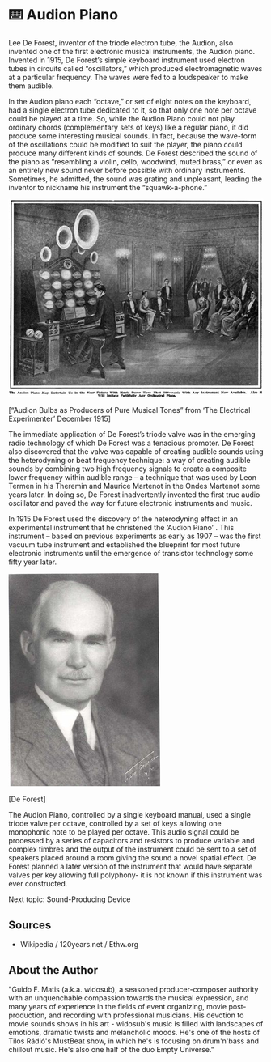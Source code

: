 # ⌨️ Audion Piano

Lee De Forest, inventor of the triode electron tube, the Audion, also invented one of the first electronic musical instruments, the Audion piano. Invented in 1915, De Forest’s simple keyboard instrument used electron tubes in circuits called “oscillators,” which produced electromagnetic waves at a particular frequency. The waves were fed to a loudspeaker to make them audible.

In the Audion piano each “octave,” or set of eight notes on the keyboard, had a single electron tube dedicated to it, so that only one note per octave could be played at a time. So, while the Audion Piano could not play ordinary chords (complementary sets of keys) like a regular piano, it did produce some interesting musical sounds. In fact, because the wave-form of the oscillations could be modified to suit the player, the piano could produce many different kinds of sounds. De Forest described the sound
of the piano as “resembling a violin, cello, woodwind, muted brass,” or even as an entirely new sound never before possible with ordinary instruments. Sometimes, he admitted,
the sound was grating and unpleasant, leading the inventor to nickname his instrument the “squawk-a-phone.”

![Audion Piano](_static/images/audion-piano/audion_piano1.png)

[“Audion Bulbs as Producers of Pure Musical Tones” from ‘The Electrical Experimenter’ December 1915]

The immediate application of De Forest’s triode valve was in the emerging radio technology of which De Forest was a tenacious promoter. De Forest also discovered that the valve was capable of creating audible sounds using the heterodyning or beat frequency technique: a way of creating audible sounds by combining two high frequency signals to create a composite lower frequency within audible range – a technique that was used by Leon Termen in his Theremin and Maurice Martenot in the Ondes Martenot some years later. In doing so, De Forest inadvertently invented the first true audio oscillator and paved the way for future electronic instruments and music.

In 1915 De Forest used the discovery of the heterodyning effect in an experimental instrument that he christened the ‘Audion Piano’ .
This instrument – based on previous experiments as early as 1907 – was the first vacuum tube instrument and established the blueprint for most future electronic instruments until the emergence of transistor technology some fifty year later.

![Audion Piano](_static/images/audion-piano/audion_piano2.jpg)

[De Forest]

The Audion Piano, controlled by a single keyboard manual, used a single triode valve per octave, controlled by a set of keys allowing one monophonic note to be played per octave. This audio signal could be processed by a series of capacitors and resistors to produce variable and complex timbres and the output of the instrument could be sent to a set of speakers placed around a room giving the sound a novel spatial effect. De Forest planned a later version of the instrument that would have separate valves per key allowing full polyphony- it is not known if this instrument was ever constructed.

Next topic: Sound-Producing Device

## Sources

- Wikipedia / 120years.net / Ethw.org

## About the Author

"Guido F. Matis (a.k.a. widosub), a seasoned producer-composer authority with an unquenchable compassion towards the musical expression, and many years of experience in the fields of event organizing, movie post-production, and recording with professional musicians. His devotion to movie sounds shows in his art - widosub's music is filled with landscapes of emotions, dramatic twists and melancholic moods. He's one of the hosts of Tilos Rádió's MustBeat show, in which he's is focusing on drum'n'bass and chillout music. He's also one half of the duo Empty Universe."
